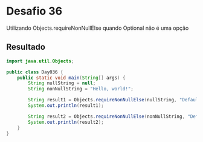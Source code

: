 # Desafio 36

Utilizando Objects.requireNonNullElse quando Optional não é uma opção

## Resultado

```java
import java.util.Objects;

public class Day036 {
    public static void main(String[] args) {
        String nullString = null;
        String nonNullString = "Hello, world!";

        String result1 = Objects.requireNonNullElse(nullString, "Default value");
        System.out.println(result1);

        String result2 = Objects.requireNonNullElse(nonNullString, "Default value");
        System.out.println(result2);
    }
}
```